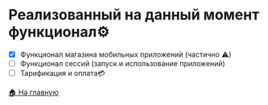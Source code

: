 # Реализованный на данный момент функционал⚙️
- [x] Функционал магазина мобильных приложений (частично ⚠️)
- [ ] Функционал сессий (запуск и использование приложений)
- [ ] Тарификация и оплата💳

[🏠 На главную](/README.md)

